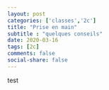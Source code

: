 ```yaml
---
layout: post 
categories: ['classes','2c']
title: "Prise en main"
subtitle : "quelques conseils"
date: 2020-03-16
tags: [2c]
comments: false
social-share: false
---
```


test
